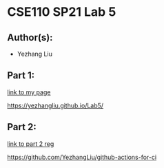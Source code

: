 # CSE110 SP21 Lab 5

## Author(s):
- Yezhang Liu

## Part 1:
[link to my page](https://yezhangliu.github.io/Lab5/)

https://yezhangliu.github.io/Lab5/

## Part 2:
[link to part 2 reg](https://github.com/YezhangLiu/github-actions-for-ci)

https://github.com/YezhangLiu/github-actions-for-ci



